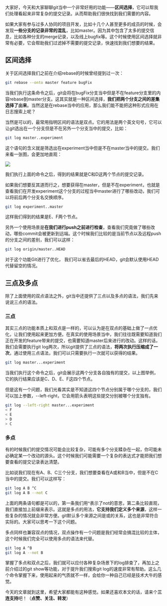 



大家好，今天和大家聊聊git当中一个非常好用的功能——**区间选择**，它可以帮我们处理看起来非常复杂的提交记录。从而帮助我们很快找到我们需要的内容。



如果大家有参与过多人协同的项目开发，比如十几个人甚至更多的成员的时候，会发现**一些分支的记录非常的混乱**，比如master。因为其中包含了太多的提交信息，比如各种分支的merge记录，以及线上bugfix等。这个时候使用区间选择就非常有必要，它会帮助我们过滤掉不需要的提交记录，快速找到我们想要的结果。



## 区间选择



关于区间选择我们之前在介绍rebase的时候曾经提到过一次：



```bash
git rebase --onto master feature bugFix
```



当我们执行这条命令之后，git会将在bugFix分支当中但是不在feature分支里的内容rebase到master分支。这其实就是一种区间选择，**我们把两个分支之间的差集选择了出来**。当然这是在rebase当中的应用，那么我们能不能把这种形式应用在日志搜索上呢？



当然是可以的，最常用指明区间的语法是双点。它的用法是两个英文句号，它可以让git选出在一个分支但是不在另外一个分支当中的提交，比如：



```bash
git log master..experiment
```



这个语句的含义就是筛选出在experiment当中但是不在master当中的提交。我们来看一张图，会更加地直观：



![](https://tva1.sinaimg.cn/large/007S8ZIlgy1gjpq09634yj31h00ac0v1.jpg)



我们执行上面的命令之后，得到的结果就是C和D这两个节点的提交记录。



如果我们想要反其道而行之，想要获得在master，但是不在experiment，也就是查看我们在开发experiment这个分支的过程当中master进行了哪些改动，我们可以将前后两个分支名交换顺序。



```bash
git log experiment..master
```



这样我们得到的结果是E、F两个节点。



另外一个使用场景是**在我们进行push之前进行检查**，查看我们究竟做了哪些改动，哪些commit会被更新到远端。这个时候我们比较的是当前节点以及远程push的分支之间的差别，我们可以这样：



```bash
git log origin/master..HEAD
```



对于这个功能Git进行了优化， 我们可以省去最后的HEAD，git会默认使用HEAD代替留空的情况。



## 三点及多点



除了上面使用的双点语法之外，git当中还提供了三点以及多点的语法，我们先来说说三点的语法。



### 三点



其实三点的功能本质上和双点是一样的，可以认为是在双点的基础上做了一点优化，让我们使用起来更加方便。在真实的使用场景当中，我们往往既需要知道我们正在开发的feature带来的提交，也需要知道master后来进行的改动。这样的话，我们会需要执行git log两次，所以git提供了三点的语法，**将两次执行压缩成了一次**，通过使用三点语法，我们可以只需要执行一次就可以获得的结果。



```bash
git log master...experiment
```



当我们执行这个命令之后，git会展示这两个分支各自独有的提交，以上图举例，它的执行结果应该是C、D、E、F这四个节点。



但是这有一个问题，我们光看其实是不知道这四个节点分别属于哪个分支的，我们可以加上参数，--left-right，它会用箭头表明这些提交分别被哪个分支独有。



```bash
git log --left-right master...experiment
< F 
< E
> D
> C
```



### 多点



有的时候我们的提交情况可能会比较复杂，可能有多个分支糅杂在一起，你可能未必确定某一个改动的源头。这个时候我们可能需要一个复杂的表达式才能把我们想要查看的提交记录表达清楚。



比如说我们现在有A、B、C三个分支，我们想要查看在A或和B当中，但是不在C当中的提交。我们可以这样写：



```bash
git log A B ^C
git log A B --not C
```



上面的两条语句都是可以的，第一条我们用^表示了not的意思，第二条比较直观，我们直接加上前缀来表示。这就是多点的用法，**它支持我们定义多个来源**，这样一些复杂的情况就会非常方便。git默认多个来源之间是或的关系，这也是非常符合实际的。大家可以思考一下这个问题。



多点同样也兼容双点的情况，双点操作有一个问题是我们经常会搞混比较的主体，这个时候我们完全可以使用多点的语法来代替。



```bash
git log A ^B
git log A --not B
```



掌握了多点和双点之后，我们就可以应付各种复杂场景下的log排查了，再加上之前介绍过的git show等功能，对于提升我们搜索git log的速度非常有帮助。这么几个命令掌握下来，使用起来的气质就不一样，会给你一种自己已经是技术大牛的感觉。



今天的文章就到这里，希望大家都能有这种感觉。如果还喜欢本文的话，请来个**三连支持**吧！（**点赞、关注、转发**）
